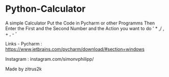# Python-Calculator

A simple  Calculator
Put the Code in Pycharm or other Programms
Then Enter the First and the Second Number and the Action you want to do ' * ,/ , + , - '

Links -
Pycharm : https://www.jetbrains.com/pycharm/download/#section=windows

Instagram : instagram.com/simonvphilipp/

Made by zitrus2k
